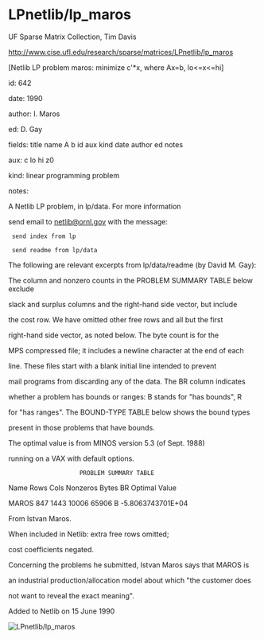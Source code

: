 # LPnetlib/lp_maros

 UF Sparse Matrix Collection, Tim Davis

 http://www.cise.ufl.edu/research/sparse/matrices/LPnetlib/lp_maros

 [Netlib LP problem maros: minimize c'*x, where Ax=b, lo<=x<=hi]

 id: 642

 date: 1990

 author: I. Maros

 ed: D. Gay

 fields: title name A b id aux kind date author ed notes

 aux: c lo hi z0

 kind: linear programming problem

 notes:

 A Netlib LP problem, in lp/data.  For more information                    

 send email to netlib@ornl.gov with the message:                           

                                                                           

 	 send index from lp                                                      

 	 send readme from lp/data                                                

                                                                           

 The following are relevant excerpts from lp/data/readme (by David M. Gay):

                                                                           

 The column and nonzero counts in the PROBLEM SUMMARY TABLE below exclude  

 slack and surplus columns and the right-hand side vector, but include     

 the cost row.  We have omitted other free rows and all but the first      

 right-hand side vector, as noted below.  The byte count is for the        

 MPS compressed file; it includes a newline character at the end of each   

 line.  These files start with a blank initial line intended to prevent    

 mail programs from discarding any of the data.  The BR column indicates   

 whether a problem has bounds or ranges:  B stands for "has bounds", R     

 for "has ranges".  The BOUND-TYPE TABLE below shows the bound types       

 present in those problems that have bounds.                               

                                                                           

 The optimal value is from MINOS version 5.3 (of Sept. 1988)               

 running on a VAX with default options.                                    

                                                                           

                        PROBLEM SUMMARY TABLE                              

                                                                           

 Name       Rows   Cols   Nonzeros    Bytes  BR      Optimal Value         

 MAROS       847   1443    10006      65906  B    -5.8063743701E+04        

                                                                           

 From Istvan Maros.                                                        

 When included in Netlib: extra free rows omitted;                         

 cost coefficients negated.                                                

                                                                           

 Concerning the problems he submitted, Istvan Maros says that MAROS is     

 an industrial production/allocation model about which "the customer does  

 not want to reveal the exact meaning".                                    

                                                                           

 Added to Netlib on  15 June 1990                                          

![LPnetlib/lp_maros](http://www2.research.att.com/~yifanhu/GALLERY/GRAPHS/GIF_SMALL/LPnetlib@lp_maros.gif)